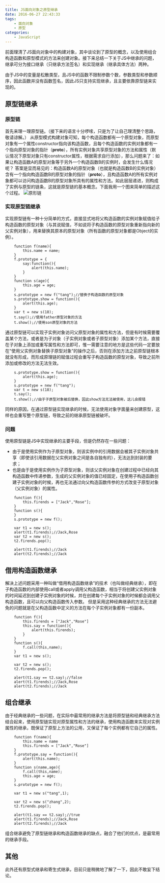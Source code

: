 ```yaml
---
title: JS面向对象之原型继承
date: 2016-06-27 22:43:33
tags:
	- 面向对象
	- 原型
categories:
	- JavaScript
---
```

前面理清了JS面向对象中的构建对象，其中谈论到了原型的概念，以及使用组合构造函数和原型模式的方法来创建对象。接下来总结一下关于JS中继承的问题，继承可分为接口继承（只继承方法签名）和实现继承（继承具体方法）两种。
<!--more-->
由于JS中的变量是松散类型，且JS中的函数不限制参数个数，参数类型和参数顺序，因此函数并没有函数签名，因此JS只支持实现继承，且主要依靠原型链来实现的。

## 原型链继承
### 原型链
首先来理一理原型链。（接下来的语言十分啰嗦，只是为了让自己理清整个思路，敬请谅解。）
从原型模式构建对象可知，每个构造函数都有一个原型对象，而原型对象有一个属性constructor指向该构造函数，且每个构造函数的实例对象都有一个指向原型对象的指针（__proto__），所有实例对象共享原型对象的方法和属性（默认情况下原型对象只有constructor属性，根据需求自行添加），那么问题来了：如果让构造函数A的原型对象等于另外一个构造函数B的实例时，会发生什么情况呢？
答案是显而易见的：构造函数A的原型对象（也就是构造函数B的实例对象）含有一个指向构造函数B的原型对象的指针（__proto__），且构造函数A的所有实例对象都可以访问构造函数B的原型对象所具有的属性和方法。如此层层递进，则构成了实例与原型的链条，这就是原型链的基本概念。下面我用一个图来简单的描述这个过程。
![原形链](uploads/object.png)

### 实现原型链继承
实现原型链有一种十分简单的方式，直接显式地将父构造函数的实例对象赋值给子构造函数的原型对象（与其说赋值，不如说将子构造函数的原型对象重新指向新的父实例对象），用来替换其原本的原型对象（所有函数的原型对象都是Object的实例）。
```
    function f(name){
        this.name = name;
    }
    f.prototype = {
        say:function(){
            alert(this.name);
        }
    }
    function s(age){
        this.age = age;
    }
    s.prototype = new f("tang");//替换子构造函数的原型对象
    s.prototype.show = function(){
        alert(this.age);
    }
    var t = new s(18);
    t.say();//使用father原型对象的方法
    t.show();//使用son原型对象的方法
```
通过原型链可以实现子实例对象访问父原型对象的属性和方法，但是有时候需要覆盖某个方法，或者是为子对象（子实例对象或者子原型对象）添加某个方法，直接在子对象上添加或重写属性和方法即可，惟一需要注意的地方是这些代码一定要放在“使用父实例对象替换子原型对象”的操作之后，否则在添加方法之前原型链根本就没有形成，而形成原理链的赋值过程会重写子构造函数的原型对象，导致之前所添加或修改的方法无法生效。
```
    s.prototype.show = function(){
        alert(this.age);
    }
    s.prototype = new f("tang");
    var t = new s(18);
    t.say();
    t.show();//由于子原型对象被后替换，因此show方法无法被使用，这儿会报错
```
同样的原因，在通过原型链实现继承的时候，无法使用对象字面量来创建原型，这样也会重写整个原型链，导致之前的继承原型链被破坏。
### 问题
使用原型链是JS中实现继承的主要手段，但是仍然存在一些问题：
* 由于是使用实例作为子原型对象，则该实例中的引用数据会被其子实例对象共享（即使该引用数据在父实例对象之间是各自独有的），无法达到封装的要求；
* 也是由于是使用实例作为子原型对象，则该父实例对象在创建过程中已经向其构造函数中传递参数，生成的父实例对象的值已经固定，在使用子构造函数创建子实例对象的时候，再也无法通过向父构造函数传参的方式改变子原型对象（父实例对象）的属性。
```
    function f(){
        this.firends = ["Jack","Rose"];
    }
    function s(){
    }
    s.prototype = new f();

    var t1 = new s();
    alert(t1.firends);//Jack,Rose
    var t2 = new s();
    t2.firends.pop();

    alert(t1.firends);//Jack
    alert(t2.firends);//Jack
```

## 借用构造函数继承
解决上述问题采用一种叫做“借用构造函数继承”的技术（也叫做经典继承），即在子构造函数的内部使用call或者apply调用父构造函数，相当于将创建父实例对象的时间延迟到创建子实例对象的时候，并在创建每个子实例对象的时候都会调用父构造函数，且可以向父构造函数传入参数。
但是采用这种经典继承的方法无法避免的问题就是在父构造函数中定义的方法在每个子实例对象都有一份副本。
```
    function f(){
        this.firends = ["Jack","Rose"]
        this.say = function(){
            alert(this.firends);
        }
    }
    function s(){
        f.call(this,name);
    }
    var t1 = new s();

    var t2 = new s();
    t2.firends.pop();

    alert(t1.say == t2.say);//false
    alert(t1.firends);//Jack,Rose
    alert(t2.firends);//Jack
```
## 组合继承
由于经典继承的一些问题，在实际中最常用的继承方法是将原型链和经典继承方法结合起来，使用原型链实现对原型属性和方法的继承，使用构造函数来实现对实例属性的继承，既保证了原型上方法的公用，又保证了每个实例都有它自己的属性。
```
    function f(name){
        this.name = name
        this.firends = ["Jack","Rose"]
    }
    f.prototype.say = function(){
        alert(this.name);
    }
    function s(name,age){
        f.call(this,name);
        this.age = age;
    }
    s.prototype = new f();

    var t1 = new s("tang",1);

    var t2 = new s("zhang",2);
    t2.firends.pop();

    alert(t1.say == t2.say);//true
    alert(t1.firends);//Jack,Rose
    alert(t2.firends);//Jack
```
组合继承避免了原型链继承和构造函数继承的缺点，融合了他们的优点，是最常用的继承手段。

## 其他
此外还有原型式继承和寄生式继承，目前只是稍微地了解了一下，因此不敢妄下结论。
